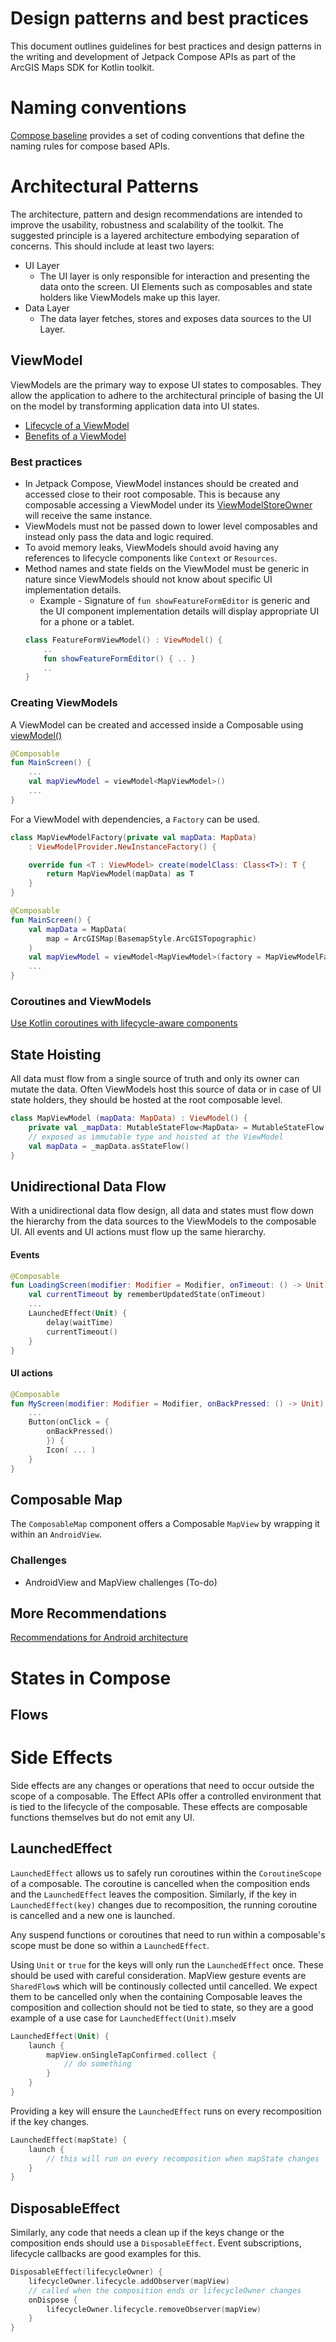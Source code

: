 # Design patterns and best practices

This document outlines guidelines for best practices and design patterns in the writing and development of Jetpack Compose APIs as part of the ArcGIS Maps SDK for Kotlin toolkit.

# Naming conventions

[Compose baseline](https://github.com/androidx/androidx/blob/androidx-main/compose/docs/compose-api-guidelines.md#compose-baseline) provides a set of coding conventions that define the naming rules for compose based APIs. 

# Architectural Patterns

The architecture, pattern and design recommendations are intended to improve the usability, robustness and scalability of the toolkit. The suggested principle is a layered architecture embodying separation of concerns. This should include at least two layers:
- UI Layer
  - The UI layer is only responsible for interaction and presenting the data onto the screen. UI Elements such as composables and state holders like ViewModels make up this layer.
- Data Layer
  - The data layer fetches, stores and exposes data sources to the UI Layer.

## ViewModel

ViewModels are the primary way to expose UI states to composables. They allow the application to adhere to the architectural principle of basing the UI on the model by transforming application data into UI states. 
- [Lifecycle of a ViewModel](https://developer.android.com/topic/libraries/architecture/viewmodel#lifecycle)
- [Benefits of a ViewModel](https://developer.android.com/topic/libraries/architecture/viewmodel#viewmodel-benefits)

### Best practices

- In Jetpack Compose, ViewModel instances should be created and accessed close to their root composable. This is because any composable accessing a ViewModel under its [ViewModelStoreOwner](https://developer.android.com/reference/kotlin/androidx/lifecycle/ViewModelStoreOwner) will receive the same instance.
- ViewModels must not be passed down to lower level composables and instead only pass the data and logic required.
- To avoid memory leaks, ViewModels should avoid having any references to lifecycle components like `Context` or `Resources`.
- Method names and state fields on the ViewModel must be generic in nature since ViewModels should not know about specific UI implementation details.
    - Example - Signature of `fun showFeatureFormEditor` is generic and the UI component implementation details will display appropriate UI for a phone or a tablet.
    ```kotlin
    class FeatureFormViewModel() : ViewModel() {
        ..
        fun showFeatureFormEditor() { .. }
        ..
    }
    ```

### Creating ViewModels

A ViewModel can be created and accessed inside a Composable using [viewModel()](https://developer.android.com/reference/kotlin/androidx/lifecycle/viewmodel/compose/package-summary#viewmodel)

```kotlin
@Composable
fun MainScreen() {
    ...
    val mapViewModel = viewModel<MapViewModel>()
    ...
}
```

For a ViewModel with dependencies, a `Factory` can be used.


```kotlin
class MapViewModelFactory(private val mapData: MapData) 
    : ViewModelProvider.NewInstanceFactory() {

    override fun <T : ViewModel> create(modelClass: Class<T>): T {
        return MapViewModel(mapData) as T
    }
}
```

```kotlin
@Composable
fun MainScreen() {
    val mapData = MapData(
        map = ArcGISMap(BasemapStyle.ArcGISTopographic)
    )
    val mapViewModel = viewModel<MapViewModel>(factory = MapViewModelFactory(mapData))
    ...
}
```

### Coroutines and ViewModels

[Use Kotlin coroutines with lifecycle-aware components](https://developer.android.com/topic/libraries/architecture/coroutines)

## State Hoisting

All data must flow from a single source of truth and only its owner can mutate the data. Often ViewModels host this source of data or in case of UI state holders, they should be hosted at the root composable level.

```kotlin
class MapViewModel (mapData: MapData) : ViewModel() {
    private val _mapData: MutableStateFlow<MapData> = MutableStateFlow(mapData)
    // exposed as immutable type and hoisted at the ViewModel
    val mapData = _mapData.asStateFlow()
}
```

## Unidirectional Data Flow

With a unidirectional data flow design, all data and states must flow down the hierarchy from the data sources to the ViewModels to the composable UI. All events and UI actions must flow up the same hierarchy.

#### Events

```kotlin
@Composable 
fun LoadingScreen(modifier: Modifier = Modifier, onTimeout: () -> Unit) {
    val currentTimeout by rememberUpdatedState(onTimeout)
    ...
    LaunchedEffect(Unit) { 
        delay(waitTime)
        currentTimeout() 
    }
}
```

#### UI actions

```kotlin
@Composable
fun MyScreen(modifier: Modifier = Modifier, onBackPressed: () -> Unit) {
    ...
    Button(onClick = {
        onBackPressed()
        }) {
        Icon( ... )
    }
}
```


## Composable Map

The `ComposableMap` component offers a Composable `MapView` by wrapping it within an `AndroidView`.

### Challenges
- AndroidView and MapView challenges (To-do)

## More Recommendations

[Recommendations for Android architecture](https://developer.android.com/topic/architecture/recommendations)

# States in Compose

## Flows

# Side Effects

Side effects are any changes or operations that need to occur outside the scope of a composable. The Effect APIs offer a controlled environment that is tied to the lifecycle of the composable. These effects are composable functions themselves but do not emit any UI.

## LaunchedEffect

`LaunchedEffect` allows us to safely run coroutines within the `CoroutineScope` of a composable. The coroutine is cancelled when the composition ends and the `LaunchedEffect` leaves the composition. Similarly, if the key in `LaunchedEffect(key)` changes due to recomposition, the running coroutine is cancelled and a new one is launched.

Any suspend functions or coroutines that need to run within a composable's scope must be done so within a `LaunchedEffect`.

Using `Unit` or `true` for the keys will only run the `LaunchedEffect` once. These should be used with careful consideration. MapView gesture events are `SharedFlow`s which will be continously collected until cancelled.
We expect them to be cancelled only when the containing Composable leaves the composition and collection should not be tied to state, so they are a good example of a use case for `LaunchedEffect(Unit)`.mselv

```kotlin
LaunchedEffect(Unit) {
    launch {
        mapView.onSingleTapConfirmed.collect {
            // do something
        }
    }
}
```


Providing a key will ensure the `LaunchedEffect` runs on every recomposition if the key changes.

```kotlin
LaunchedEffect(mapState) {
    launch {
        // this will run on every recomposition when mapState changes
    }
}
```


## DisposableEffect

Similarly, any code that needs a clean up if the keys change or the composition ends should use a `DisposableEffect`. Event subscriptions, lifecycle callbacks are good examples for this.

```kotlin
DisposableEffect(lifecycleOwner) {
    lifecycleOwner.lifecycle.addObserver(mapView)
    // called when the composition ends or lifecycleOwner changes
    onDispose {
        lifecycleOwner.lifecycle.removeObserver(mapView)
    }
}
```
